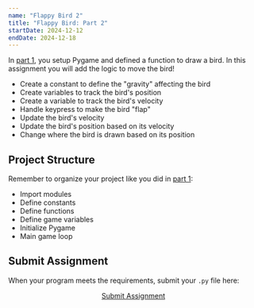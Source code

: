 ```yaml
---
name: "Flappy Bird 2"
title: "Flappy Bird: Part 2"
startDate: 2024-12-12
endDate: 2024-12-18
---
```


In [part 1](/2024/fall/computer-science/assignments/flappy-bird-1), you setup Pygame and defined a function to draw a bird. In this assignment you will add the logic to move the bird!

- Create a constant to define the "gravity" affecting the bird
- Create variables to track the bird's position
- Create a variable to track the bird's velocity
- Handle keypress to make the bird "flap"
- Update the bird's velocity
- Update the bird's position based on its velocity
- Change where the bird is drawn based on its position

## Project Structure

Remember to organize your project like you did in [part 1](/2024/fall/computer-science/assignments/flappy-bird-1#project-structure):

- Import modules
- Define constants
- Define functions
- Define game variables
- Initialize Pygame
- Main game loop

## Submit Assignment

When your program meets the requirements, submit your `.py` file here:

<p style="text-align:center">
  <a href="https://docs.google.com/forms/d/e/1FAIpQLSc9Vj3FuapwQKioXuRcc7kO9-GO8PaSMNhbdpe43oP167rgDQ/viewform?usp=dialog" target="_blank" class="button">Submit Assignment</a>
</p>
